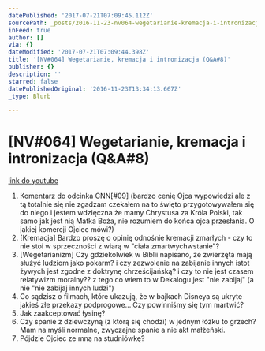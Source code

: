 ```yaml
---
datePublished: '2017-07-21T07:09:45.112Z'
sourcePath: _posts/2016-11-23-nv064-wegetarianie-kremacja-i-intronizacja-qanda08.md
inFeed: true
author: []
via: {}
dateModified: '2017-07-21T07:09:44.398Z'
title: '[NV#064] Wegetarianie, kremacja i intronizacja (Q&A#8)'
publisher: {}
description: ''
starred: false
datePublishedOriginal: '2016-11-23T13:34:13.667Z'
_type: Blurb

---
```

# \[NV\#064\] Wegetarianie, kremacja i intronizacja (Q&A\#8)
[link do youtube][0]

1. Komentarz do odcinka CNN\[\#09\] (bardzo cenię Ojca wypowiedzi ale z tą totalnie się nie zgadzam czekałem na to święto przygotowywałem się do niego i jestem wdzięczna że mamy Chrystusa za Króla Polski, tak samo jak jest nią Matka Boża, nie rozumiem do końca ojca przesłania. O jakiej komercji Ojciec mówi?)
2. \[Kremacja\] Bardzo proszę o opinię odnośnie kremacji zmarłych - czy to nie stoi w sprzeczności z wiarą w "ciała zmartwychwstanie"?
3. \[Wegetarianizm\] Czy gdziekolwiek w Biblii napisano, że zwierzęta mają służyć ludziom jako pokarm? i czy zezwolenie na zabijanie innych istot żywych jest zgodne z doktrynę chrześcijańską? i czy to nie jest czasem relatywizm moralny?? z tego co wiem to w Dekalogu jest "nie zabijaj" (a nie "nie zabijaj innych ludzi")
4. Co sądzisz o filmach, które ukazują, że w bajkach Disneya są ukryte jakieś złe przekazy podprogowe....Czy powinniśmy się tym martwić?
5. Jak zaakceptować łysinę?
6. Czy spanie z dziewczyną (z którą się chodzi) w jednym łóżku to grzech? Mam na myśli normalne, zwyczajne spanie a nie akt małżeński.
7. Pójdzie Ojciec ze mną na studniówkę?

[0]: https://www.youtube.com/watch?v=hAqofajWtcs